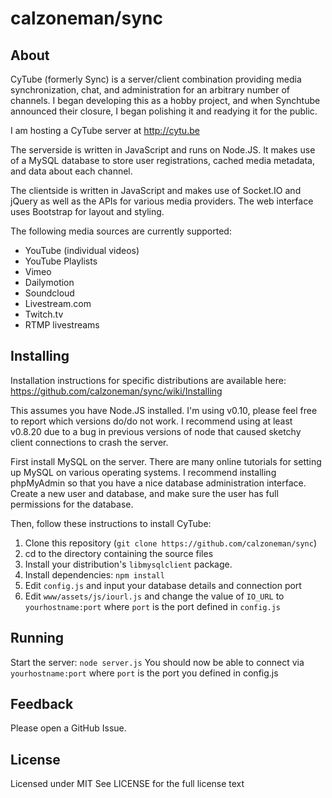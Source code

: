 calzoneman/sync
===============

About
-----

CyTube (formerly Sync) is a server/client combination providing media synchronization, chat,
and administration for an arbitrary number of channels.
I began developing this as a hobby project, and when Synchtube announced their closure, I
began polishing it and readying it for the public.

I am hosting a CyTube server at http://cytu.be

The serverside is written in JavaScript and runs on Node.JS.  It makes use
of a MySQL database to store user registrations, cached media metadata, and
data about each channel.

The clientside is written in JavaScript and makes use of Socket.IO and
jQuery as well as the APIs for various media providers.
The web interface uses Bootstrap for layout and styling.

The following media sources are currently supported:
- YouTube (individual videos)
- YouTube Playlists
- Vimeo
- Dailymotion
- Soundcloud
- Livestream.com
- Twitch.tv
- RTMP livestreams

Installing
----------

Installation instructions for specific distributions are available here: https://github.com/calzoneman/sync/wiki/Installing

This assumes you have Node.JS installed.
I'm using v0.10, please feel free to report which versions do/do not work.
I recommend using at least v0.8.20 due to a bug in previous versions of node
that caused sketchy client connections to crash the server.

First install MySQL on the server.  There are many online tutorials for setting up MySQL on
various operating systems.
I recommend installing phpMyAdmin so that you have a nice database administration interface.
Create a new user and database, and make sure the user has full permissions for the database.

Then, follow these instructions to install CyTube:

1. Clone this repository (`git clone https://github.com/calzoneman/sync`)
2. cd to the directory containing the source files
3. Install your distribution's `libmysqlclient` package.
3. Install dependencies: `npm install`
4. Edit `config.js` and input your database details and connection port
5. Edit `www/assets/js/iourl.js` and change the value of `IO_URL` to `yourhostname:port` where `port` is the port defined in `config.js`

Running
-------

Start the server: `node server.js`
You should now be able to connect via `yourhostname:port` where `port` is
the port you defined in config.js

Feedback
--------

Please open a GitHub Issue.

License
-------

Licensed under MIT
See LICENSE for the full license text
